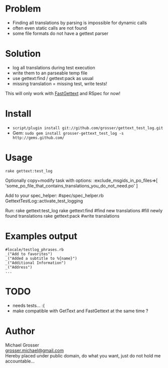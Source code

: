 Problem
=======
 - Finding all translations by parsing is impossible for dynamic calls
 - often even static calls are not found
 - some file formats do not have a gettext parser

Solution
========
 - log all translations during test execution
 - write them to an parseable temp file
 - use gettext:find / gettext:pack as usual
 - missing translation = missing test, write tests!

This will only work with [FastGettext](http://github.com/grosser/fast_gettext) and RSpec for now!

Install
=======
 - `script/plugin install git://github.com/grosser/gettext_test_log.git `
 - Gem: `sudo gem install grosser-gettext_test_log -s http://gems.github.com/`

Usage
=====
    rake gettext:test_log

Optionally copy+modify task with options:
    :exclude_msgids_in_po_files=>[
      'some_po_file_that_contains_translations_you_do_not_need.po'
    ]

  Add to your spec_helper:
    #spec/spec_helper.rb
    GettextTestLog::activate_test_logging

  Run:
    rake gettext:test_log
    rake gettext:find  #find new translations
    #fill newly found translations
    rake gettext:pack #write translations

Examples output
===============
    #locale/testlog_phrases.rb
    _("Add to favorites")
    _("Added a subtitle to %{name}")
    _("Additional Information")
    _("Address")
    ...

TODO
====
 - needs tests... :(
 - make compatible with GetText and FastGettext at the same time ?

Author
======
Michael Grosser  
grosser.michael@gmail.com  
Hereby placed under public domain, do what you want, just do not hold me accountable...  